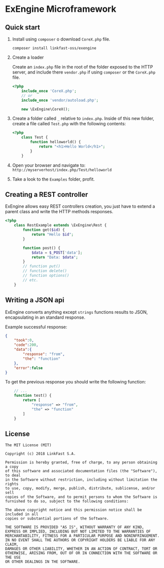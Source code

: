 # ExEngine Microframework

## Quick start

1. Install using `composer` o download `CoreX.php` file.

    ```
    composer install linkfast-oss/exengine
    ````

2. Create a loader

    Create an `index.php` file in the root of the folder exposed to the HTTP server, and include there `vendor.php` if using `composer` or the `CoreX.php` file.

    ```php
    <?php
        include_once 'CoreX.php';
        // or
        include_once 'vendor/autoload.php';

        new \ExEngine\CoreX();
    ```

3. Create a folder called `_` relative to `index.php`. Inside of this new folder, create a file called `Test.php` with the following contents:

    ```php
    <?php
        class Test {
            function helloworld() {
                return "<h1>Hello World</h1>";
            }
        }
    ```

4. Open your browser and navigate to: `http://myserverhost/index.php/Test/helloworld`

5. Take a look to the `Examples` folder, profit.

## Creating a REST controller

ExEngine allows easy REST controllers creation, you just have to extend a parent class and write the HTTP methods responses.

```php
<?php
    class RestExample extends \ExEngine\Rest {
        function get($id) {
            return "Hello $id";
        }

        function post() {
            $data = $_POST['data'];
            return "Data: $data";
        }
        // function put()
        // function delete()
        // function options()
        // etc.
    }
```

## Writing a JSON api

ExEngine converts anything except `strings` functions results to JSON, encapsulating in an standard response.

Example successful response:
```json
{
    "took":0,
    "code":200,
    "data":{
        "response": "from",
        "the": "function"
    },
    "error":false
}
```

To get the previous response you should write the following function:

```php
    // ...
    function test() {
        return [
            "response" => "from",
            "the" => "function"
        ]
    }
```

## License

```
The MIT License (MIT)

Copyright (c) 2018 LinkFast S.A.

Permission is hereby granted, free of charge, to any person obtaining a copy
of this software and associated documentation files (the "Software"), to deal
in the Software without restriction, including without limitation the rights
to use, copy, modify, merge, publish, distribute, sublicense, and/or sell
copies of the Software, and to permit persons to whom the Software is
furnished to do so, subject to the following conditions:

The above copyright notice and this permission notice shall be included in all
copies or substantial portions of the Software.

THE SOFTWARE IS PROVIDED "AS IS", WITHOUT WARRANTY OF ANY KIND,
EXPRESS OR IMPLIED, INCLUDING BUT NOT LIMITED TO THE WARRANTIES OF
MERCHANTABILITY, FITNESS FOR A PARTICULAR PURPOSE AND NONINFRINGEMENT.
IN NO EVENT SHALL THE AUTHORS OR COPYRIGHT HOLDERS BE LIABLE FOR ANY CLAIM,
DAMAGES OR OTHER LIABILITY, WHETHER IN AN ACTION OF CONTRACT, TORT OR
OTHERWISE, ARISING FROM, OUT OF OR IN CONNECTION WITH THE SOFTWARE OR THE USE
OR OTHER DEALINGS IN THE SOFTWARE.
```